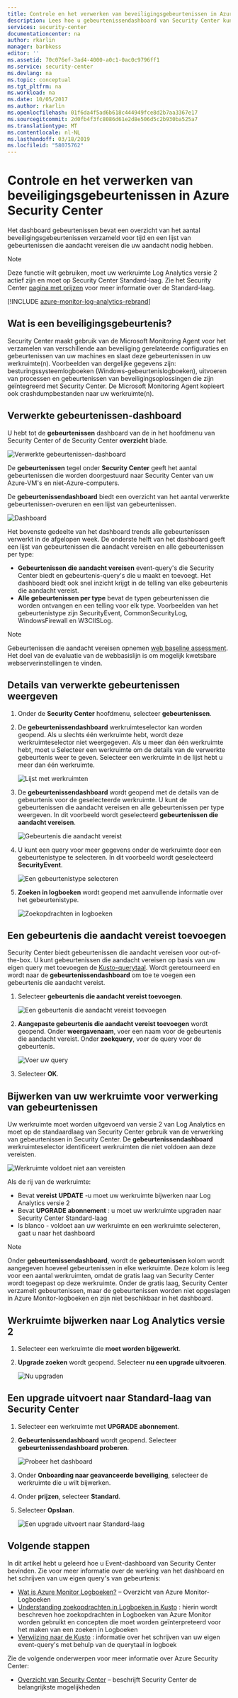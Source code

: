 ```yaml
---
title: Controle en het verwerken van beveiligingsgebeurtenissen in Azure Security Center | Microsoft Docs
description: Lees hoe u gebeurtenissendashboard van Security Center kunt gebruiken om beveiligingsgebeurtenissen van uw Azure-VM's en niet-Azure-computers te bekijken.
services: security-center
documentationcenter: na
author: rkarlin
manager: barbkess
editor: ''
ms.assetid: 70c076ef-3ad4-4000-a0c1-0ac0c9796ff1
ms.service: security-center
ms.devlang: na
ms.topic: conceptual
ms.tgt_pltfrm: na
ms.workload: na
ms.date: 10/05/2017
ms.author: rkarlin
ms.openlocfilehash: 01f6da4f5ad6b618c444949fce8d2b7aa3367e17
ms.sourcegitcommit: 2d0fb4f3fc8086d61e2d8e506d5c2b930ba525a7
ms.translationtype: MT
ms.contentlocale: nl-NL
ms.lasthandoff: 03/18/2019
ms.locfileid: "58075762"
---
```

# <a name="monitoring-and-processing-security-events-in-azure-security-center"></a>Controle en het verwerken van beveiligingsgebeurtenissen in Azure Security Center
Het dashboard gebeurtenissen bevat een overzicht van het aantal beveiligingsgebeurtenissen verzameld voor tijd en een lijst van gebeurtenissen die aandacht vereisen die uw aandacht nodig hebben.  

> [!NOTE]
> Deze functie wilt gebruiken, moet uw werkruimte Log Analytics versie 2 actief zijn en moet op Security Center Standard-laag. Zie het Security Center [pagina met prijzen](security-center-pricing.md) voor meer informatie over de Standard-laag.
>
>

[!INCLUDE [azure-monitor-log-analytics-rebrand](../../includes/azure-monitor-log-analytics-rebrand.md)]

## <a name="what-is-a-security-event"></a>Wat is een beveiligingsgebeurtenis?
Security Center maakt gebruik van de Microsoft Monitoring Agent voor het verzamelen van verschillende aan beveiliging gerelateerde configuraties en gebeurtenissen van uw machines en slaat deze gebeurtenissen in uw werkruimte(n). Voorbeelden van dergelijke gegevens zijn: besturingssysteemlogboeken (Windows-gebeurtenislogboeken), uitvoeren van processen en gebeurtenissen van beveiligingsoplossingen die zijn geïntegreerd met Security Center. De Microsoft Monitoring Agent kopieert ook crashdumpbestanden naar uw werkruimte(n).

## <a name="events-processed-dashboard"></a>Verwerkte gebeurtenissen-dashboard
U hebt tot de **gebeurtenissen** dashboard van de in het hoofdmenu van Security Center of de Security Center **overzicht** blade.  

![Verwerkte gebeurtenissen-dashboard][1]

De **gebeurtenissen** tegel onder **Security Center** geeft het aantal gebeurtenissen die worden doorgestuurd naar Security Center van uw Azure-VM's en niet-Azure-computers.

De **gebeurtenissendashboard** biedt een overzicht van het aantal verwerkte gebeurtenissen-overuren en een lijst van gebeurtenissen.

 ![Dashboard][2]

 Het bovenste gedeelte van het dashboard trends alle gebeurtenissen verwerkt in de afgelopen week. De onderste helft van het dashboard geeft een lijst van gebeurtenissen die aandacht vereisen en alle gebeurtenissen per type:

 - **Gebeurtenissen die aandacht vereisen** event-query's die Security Center biedt en gebeurtenis-query's die u maakt en toevoegt. Het dashboard biedt ook snel inzicht krijgt in de telling van elke gebeurtenis die aandacht vereist.
 - **Alle gebeurtenissen per type** bevat de typen gebeurtenissen die worden ontvangen en een telling voor elk type. Voorbeelden van het gebeurtenistype zijn SecurityEvent, CommonSecurityLog, WindowsFirewall en W3CIISLog.

> [!NOTE]
> Gebeurtenissen die aandacht vereisen opnemen [web baseline assessment](https://docs.microsoft.com/azure/operations-management-suite/oms-security-web-baseline-assessment). Het doel van de evaluatie van de webbasislijn is om mogelijk kwetsbare webserverinstellingen te vinden.

## <a name="view-processed-event-details"></a>Details van verwerkte gebeurtenissen weergeven
1. Onder de **Security Center** hoofdmenu, selecteer **gebeurtenissen**.
2. De **gebeurtenissendashboard** werkruimteselector kan worden geopend. Als u slechts één werkruimte hebt, wordt deze werkruimteselector niet weergegeven. Als u meer dan één werkruimte hebt, moet u Selecteer een werkruimte om de details van de verwerkte gebeurtenis weer te geven. Selecteer een werkruimte in de lijst hebt u meer dan één werkruimte.

   ![Lijst met werkruimten][3]

3. De **gebeurtenissendashboard** wordt geopend met de details van de gebeurtenis voor de geselecteerde werkruimte. U kunt de gebeurtenissen die aandacht vereisen en alle gebeurtenissen per type weergeven.  In dit voorbeeld wordt geselecteerd **gebeurtenissen die aandacht vereisen**.

   ![Gebeurtenis die aandacht vereist][4]

4. U kunt een query voor meer gegevens onder de werkruimte door een gebeurtenistype te selecteren. In dit voorbeeld wordt geselecteerd **SecurityEvent**.

   ![Een gebeurtenistype selecteren][5]

5. **Zoeken in logboeken** wordt geopend met aanvullende informatie over het gebeurtenistype.

   ![Zoekopdrachten in logboeken][6]

## <a name="add-a-notable-event"></a>Een gebeurtenis die aandacht vereist toevoegen
Security Center biedt gebeurtenissen die aandacht vereisen voor out-of-the-box. U kunt gebeurtenissen die aandacht vereisen op basis van uw eigen query met toevoegen de [Kusto-querytaal](../log-analytics/log-analytics-search-reference.md). Wordt geretourneerd en wordt naar de **gebeurtenissendashboard** om toe te voegen een gebeurtenis die aandacht vereist.

1. Selecteer **gebeurtenis die aandacht vereist toevoegen**.

   ![Een gebeurtenis die aandacht vereist toevoegen][7]

2. **Aangepaste gebeurtenis die aandacht vereist toevoegen** wordt geopend.  Onder **weergavenaam**, voer een naam voor de gebeurtenis die aandacht vereist. Onder **zoekquery**, voer de query voor de gebeurtenis.

   ![Voer uw query][8]

4. Selecteer **OK**.

## <a name="update-your-workspace-for-events-processing"></a>Bijwerken van uw werkruimte voor verwerking van gebeurtenissen
Uw werkruimte moet worden uitgevoerd van versie 2 van Log Analytics en moet op de standaardlaag van Security Center gebruik van de verwerking van gebeurtenissen in Security Center. De **gebeurtenissendashboard** werkruimteselector identificeert werkruimten die niet voldoen aan deze vereisten.

![Werkruimte voldoet niet aan vereisten][9]

Als de rij van de werkruimte:

- Bevat **vereist UPDATE** -u moet uw werkruimte bijwerken naar Log Analytics versie 2
- Bevat **UPGRADE abonnement** : u moet uw werkruimte upgraden naar Security Center Standard-laag
- Is blanco - voldoet aan uw werkruimte en een werkruimte selecteren, gaat u naar het dashboard

> [!NOTE]
> Onder **gebeurtenissendashboard**, wordt de **gebeurtenissen** kolom wordt aangegeven hoeveel gebeurtenissen in elke werkruimte.  Deze kolom is leeg voor een aantal werkruimten, omdat de gratis laag van Security Center wordt toegepast op deze werkruimte. Onder de gratis laag, Security Center verzamelt gebeurtenissen, maar de gebeurtenissen worden niet opgeslagen in Azure Monitor-logboeken en zijn niet beschikbaar in het dashboard.
>
>

## <a name="update-workspace-to-log-analytics-version-2"></a>Werkruimte bijwerken naar Log Analytics versie 2
1. Selecteer een werkruimte die **moet worden bijgewerkt**.
2. **Upgrade zoeken** wordt geopend. Selecteer **nu een upgrade uitvoeren**.

   ![Nu upgraden][10]

## <a name="upgrade-to-security-centers-standard-tier"></a>Een upgrade uitvoert naar Standard-laag van Security Center
1. Selecteer een werkruimte met **UPGRADE abonnement**.
2. **Gebeurtenissendashboard** wordt geopend. Selecteer **gebeurtenissendashboard proberen**.

   ![Probeer het dashboard][11]

3. Onder **Onboarding naar geavanceerde beveiliging**, selecteer de werkruimte die u wilt bijwerken.
4. Onder **prijzen**, selecteer **Standard**.
5. Selecteer **Opslaan**.

   ![Een upgrade uitvoert naar Standard-laag][12]

## <a name="next-steps"></a>Volgende stappen
In dit artikel hebt u geleerd hoe u Event-dashboard van Security Center bevinden. Zie voor meer informatie over de werking van het dashboard en het schrijven van uw eigen query's van gebeurtenis:

- [Wat is Azure Monitor Logboeken?](../log-analytics/log-analytics-overview.md) – Overzicht van Azure Monitor-Logboeken
- [Understanding zoekopdrachten in Logboeken in Kusto](../log-analytics/log-analytics-log-search-new.md) : hierin wordt beschreven hoe zoekopdrachten in Logboeken van Azure Monitor worden gebruikt en concepten die moet worden geïnterpreteerd voor het maken van een zoeken in Logboeken
- [Verwijzing naar de Kusto](../log-analytics/log-analytics-search-reference.md) : informatie over het schrijven van uw eigen event-query's met behulp van de querytaal in logboek

Zie de volgende onderwerpen voor meer informatie over Azure Security Center:

- [Overzicht van Security Center](security-center-intro.md) – beschrijft Security Center de belangrijkste mogelijkheden

<!--Image references-->
[1]: ./media/security-center-events-dashboard/events-processed.png
[2]: ./media/security-center-events-dashboard/dashboard.png
[3]: ./media/security-center-events-dashboard/view-processed-event.png
[4]: ./media/security-center-events-dashboard/notable-event.png
[5]: ./media/security-center-events-dashboard/events-by-type.png
[6]: ./media/security-center-events-dashboard/log-search-detail.png
[7]: ./media/security-center-events-dashboard/add-notable-event.png
[8]: ./media/security-center-events-dashboard/create-query.png
[9]: ./media/security-center-events-dashboard/requires-update.png
[10]: ./media/security-center-events-dashboard/search-upgrade.png
[11]: ./media/security-center-events-dashboard/try-dashboard.png
[12]: ./media/security-center-events-dashboard/onboard-workspace.png

